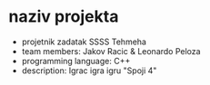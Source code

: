# naziv projekta
- projetnik zadatak SSSS Tehmeha
- team members: Jakov Racic & Leonardo Peloza
- programming language: C++
- description: Igrac igra igru "Spoji 4"

